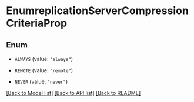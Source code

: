 # EnumreplicationServerCompressionCriteriaProp

## Enum


* `ALWAYS` (value: `"always"`)

* `REMOTE` (value: `"remote"`)

* `NEVER` (value: `"never"`)


[[Back to Model list]](../README.md#documentation-for-models) [[Back to API list]](../README.md#documentation-for-api-endpoints) [[Back to README]](../README.md)


